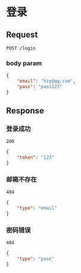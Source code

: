 # 登录

## Request

`POST /login`

### body param

```json
{
    "email": "hzy@qq.com",
    "pass": "pass123"
}
```

## Response

### 登录成功

`200`

```json
{
    "token": "123"
}
```

### 邮箱不存在

`404`

```json
{
    "type": "email"
}
```

### 密码错误

`404`

```json
{
    "type": "pass"
}
```